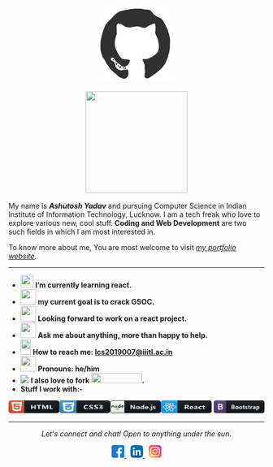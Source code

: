  <p align="center"><img src="https://github.com/yadavashu/yadavashu/blob/main/octo.gif?raw=true" width=150 height=150></p>
 <p align="center"><img src="https://media.giphy.com/media/aaK7shchTNCpqFOhah/giphy.gif" width=200 height=200></p>
 
<p font-family="algerian">My name is <b><i>Ashutosh Yadav</i></b> and pursuing Computer Science in Indian Institute of Information Technology, Lucknow. I am a tech freak who love to explore various new, cool stuff.<b> Coding and Web Development</b> are two such fields in which I am most interested in.</p> 

To know more about me, You are most welcome to visit [*my portfolio website*](https://portfolio-ashutosh.herokuapp.com/).
<hr></hr>


- <img src="https://media.giphy.com/media/cIn5fTcjnKhStIeAef/giphy.gif" width=25 height=25> **I’m currently learning react.**
- <img src="https://media.giphy.com/media/tQYCAlhT3RXbvXqI4d/giphy.gif" width=30 height=30 > **my current goal is to crack GSOC.**
- <img src="https://media.giphy.com/media/gF2m2JOyGReppog8hU/giphy.gif" width=30 height=30> **Looking forward to work on a react project.**
- <img src="https://media.giphy.com/media/RhwkGhrlj3NVSOxWSN/giphy.gif" width=30 height=30> **Ask me about anything, more than happy to help.**
- <img src="https://media.giphy.com/media/QXUKY8Xlg7xy9Nhnax/giphy.gif" width=20 height=30> **How to reach me: [lcs2019007@iiitl.ac.in](lcs2019007@iiitl.ac.in)**
- <img src="https://media.giphy.com/media/kg6JAJQojS7DbbcZJi/giphy.gif" width=30 height=30> **Pronouns: he/him**
- <img src="https://media.giphy.com/media/MAzuwWS4cNvFCHvzvT/giphy.gif" width=30> **I also love to fork <img src="https://media.giphy.com/media/j38FnpoKKsuJlhSFSr/giphy.gif" width=100 height=20>.**
- **Stuff I work with:-**
<p>
<img src="./tech/html.svg" alt="twitter"width=100 height=25><img src="./tech/css3.svg" alt="twitter"  width=100 height=25><img src="./tech/nodejs.svg" alt="twitter" width=100 height=25><img src="./tech/react.svg" alt="twitter" width=100 height=25>  <img src="./tech/bootstrap.svg" alt="twitter" width=100 height=25>
</p>
  
  <hr></hr>
  <p align="center" ><i>Let's connect and chat! Open to anything under the sun.</i></p>
   <p align="center"><a href="https://www.facebook.com/profile.php?id=100025977280583">
    <img src="./social/facebook.svg" alt="twitter" style="max-width:100%;" width=25>
  </a>&nbsp;
  <a href="https://www.linkedin.com/feed/">
    <img src="./social/linkedin.svg" alt="twitter" style="max-width:100%;"  width=25>
  </a>&nbsp;
  <a href="https://www.instagram.com/yadavashu4488/?hl=en">
    <img src="./social/instagram.svg" alt="twitter" style="max-width:100%;"  width=25>
  </a>
  </p>                                       
